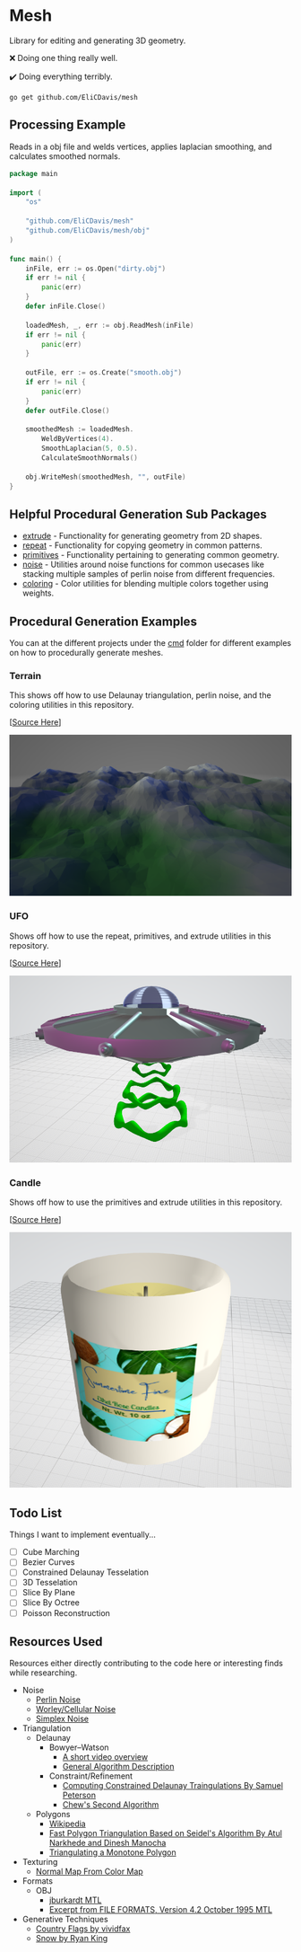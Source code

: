 # Mesh

Library for editing and generating 3D geometry.

❌ Doing one thing really well.

✔️ Doing everything terribly.

```
go get github.com/EliCDavis/mesh
```

## Processing Example

Reads in a obj file and welds vertices, applies laplacian smoothing, and calculates smoothed normals.

```go
package main

import (
	"os"

	"github.com/EliCDavis/mesh"
	"github.com/EliCDavis/mesh/obj"
)

func main() {
	inFile, err := os.Open("dirty.obj")
	if err != nil {
		panic(err)
	}
	defer inFile.Close()

	loadedMesh, _, err := obj.ReadMesh(inFile)
	if err != nil {
		panic(err)
	}

	outFile, err := os.Create("smooth.obj")
	if err != nil {
		panic(err)
	}
	defer outFile.Close()

	smoothedMesh := loadedMesh.
		WeldByVertices(4).
		SmoothLaplacian(5, 0.5).
		CalculateSmoothNormals()

	obj.WriteMesh(smoothedMesh, "", outFile)
}

```

## Helpful Procedural Generation Sub Packages

- [extrude](/extrude/) - Functionality for generating geometry from 2D shapes.
- [repeat](/repeat/) - Functionality for copying geometry in common patterns.
- [primitives](/repeat/) - Functionality pertaining to generating common geometry.
- [noise](/noise/) - Utilities around noise functions for common usecases like stacking multiple samples of perlin noise from different frequencies.
- [coloring](/coloring/) - Color utilities for blending multiple colors together using weights.

## Procedural Generation Examples

You can at the different projects under the [cmd](/cmd/) folder for different examples on how to procedurally generate meshes.

### Terrain

This shows off how to use Delaunay triangulation, perlin noise, and the coloring utilities in this repository.

[[Source Here](/examples/terrain/main.go)]

![terrain](/examples/terrain/terrain.png)

### UFO

Shows off how to use the repeat, primitives, and extrude utilities in this repository.

[[Source Here](/examples/ufo/main.go)]


![ufo](/examples/ufo/ufo.png)

### Candle

Shows off how to use the primitives and extrude utilities in this repository.

[[Source Here](/examples/candle/main.go)]


![candle](/examples/candle/candle.png)

## Todo List

Things I want to implement eventually...

- [ ] Cube Marching
- [ ] Bezier Curves
- [ ] Constrained Delaunay Tesselation
- [ ] 3D Tesselation
- [ ] Slice By Plane
- [ ] Slice By Octree
- [ ] Poisson Reconstruction

## Resources Used

Resources either directly contributing to the code here or interesting finds while researching.

* Noise 
	* [Perlin Noise](https://gpfault.net/posts/perlin-noise.txt.html)
	* [Worley/Cellular Noise](https://thebookofshaders.com/12/)
	* [Simplex Noise](https://en.wikipedia.org/wiki/Simplex_noise)
* Triangulation
	* Delaunay
		* Bowyer–Watson
			* [A short video overview](https://www.youtube.com/watch?v=4ySSsESzw2Y)
			* [General Algorithm Description](https://en.wikipedia.org/wiki/Bowyer%E2%80%93Watson_algorithm)
		* Constraint/Refinement
			* [Computing Constrained Delaunay Traingulations By Samuel Peterson](http://www.geom.uiuc.edu/~samuelp/del_project.html#implementation)
			* [Chew's Second Algorithm](https://cccg.ca/proceedings/2011/papers/paper91.pdf)
	* Polygons
	  * [Wikipedia](https://en.wikipedia.org/wiki/Polygon_triangulation)
	  * [Fast Polygon Triangulation Based on Seidel's Algorithm By Atul Narkhede and Dinesh Manocha](http://gamma.cs.unc.edu/SEIDEL/)
	  * [Triangulating a Monotone Polygon
](http://homepages.math.uic.edu/~jan/mcs481/triangulating.pdf)
* Texturing
	* [Normal Map From Color Map](https://stackoverflow.com/questions/5281261/generating-a-normal-map-from-a-height-map)
* Formats
	* OBJ
		* [jburkardt MTL](https://people.sc.fsu.edu/~jburkardt/data/mtl/mtl.html) 
		* [Excerpt from FILE FORMATS, Version 4.2 October 1995 MTL](http://paulbourke.net/dataformats/mtl/)
* Generative Techniques
    * [Country Flags by vividfax](https://vividfax.notion.site/Generative-Flag-Design-e663bc26f5a54ab48fad1428bc32b610)
	* [Snow by Ryan King](https://www.youtube.com/watch?v=UzJnsqIRbDw)